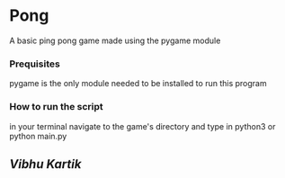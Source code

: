 # Pong
A basic ping pong game made using the pygame module

### Prequisites
pygame is the only module needed to be installed to run this program

### How to run the script
in your terminal navigate to the game's directory and type in python3 or python main.py

## *Vibhu Kartik*